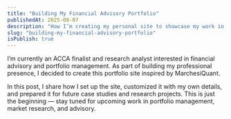 ```yaml
---
title: "Building My Financial Advisory Portfolio"
publishedAt: 2025-08-07
description: "How I’m creating my personal site to showcase my work in finance and research."
slug: "building-my-financial-advisory-portfolio"
isPublish: true
---
```


I’m currently an ACCA finalist and research analyst interested in financial advisory and portfolio management. As part of building my professional presence, I decided to create this portfolio site inspired by MarchesiQuant.

In this post, I share how I set up the site, customized it with my own details, and prepared it for future case studies and research projects. This is just the beginning — stay tuned for upcoming work in portfolio management, market research, and advisory.
